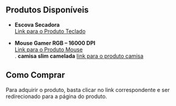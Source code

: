 ## Produtos Disponíveis  

- **Escova Secadora**  
  [Link para o Produto Teclado](https://s.shopee.com.br/4L6Ko0FF6I)  

- **Mouse Gamer RGB – 16000 DPI**  
  [Link para o Produto Mouse](https://s.shopee.com.br/AKL1Gn9Zax)  
. **camisa slim camelada**
  [link para o produto camisa](https://s.shopee.com.br/AA48zAs8Iz)
## Como Comprar  

Para adquirir o produto, basta clicar no link correspondente e ser redirecionado para a página do produto.


